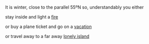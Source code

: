 It is winter, close to the parallel 55ºN so, understandably you either 

stay inside and light a [fire](../light-fire/fire.md)

or buy a plane ticket and go on a [vacation](../licked-cat/vacation.md)

or travel away to a far away [lonely island](http://www.thelonelyisland.com/)